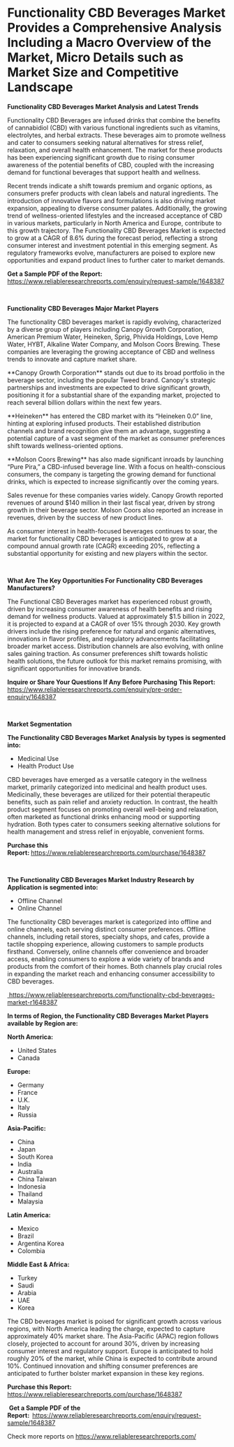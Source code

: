 <p><h1>Functionality CBD Beverages Market Provides a Comprehensive Analysis Including a Macro Overview of the Market, Micro Details such as Market Size and Competitive Landscape</h1></p><p><strong>Functionality CBD Beverages Market Analysis and Latest Trends</strong></p>
<p><p>Functionality CBD Beverages are infused drinks that combine the benefits of cannabidiol (CBD) with various functional ingredients such as vitamins, electrolytes, and herbal extracts. These beverages aim to promote wellness and cater to consumers seeking natural alternatives for stress relief, relaxation, and overall health enhancement. The market for these products has been experiencing significant growth due to rising consumer awareness of the potential benefits of CBD, coupled with the increasing demand for functional beverages that support health and wellness.</p><p>Recent trends indicate a shift towards premium and organic options, as consumers prefer products with clean labels and natural ingredients. The introduction of innovative flavors and formulations is also driving market expansion, appealing to diverse consumer palates. Additionally, the growing trend of wellness-oriented lifestyles and the increased acceptance of CBD in various markets, particularly in North America and Europe, contribute to this growth trajectory. The Functionality CBD Beverages Market is expected to grow at a CAGR of 8.6% during the forecast period, reflecting a strong consumer interest and investment potential in this emerging segment. As regulatory frameworks evolve, manufacturers are poised to explore new opportunities and expand product lines to further cater to market demands.</p></p>
<p><strong>Get a Sample PDF of the Report:&nbsp;</strong> <a href="https://www.reliableresearchreports.com/enquiry/request-sample/1648387?utm_campaign=2714&utm_medium=2&utm_source=Github&utm_content=ia&utm_term=25032025&utm_id=functionality-cbd-beverages">https://www.reliableresearchreports.com/enquiry/request-sample/1648387</a></p>
<p>&nbsp;</p>
<p><strong>Functionality CBD Beverages Major Market Players</strong></p>
<p><p>The functionality CBD beverages market is rapidly evolving, characterized by a diverse group of players including Canopy Growth Corporation, American Premium Water, Heineken, Sprig, Phivida Holdings, Love Hemp Water, HYBT, Alkaline Water Company, and Molson Coors Brewing. These companies are leveraging the growing acceptance of CBD and wellness trends to innovate and capture market share.</p><p>**Canopy Growth Corporation** stands out due to its broad portfolio in the beverage sector, including the popular Tweed brand. Canopy's strategic partnerships and investments are expected to drive significant growth, positioning it for a substantial share of the expanding market, projected to reach several billion dollars within the next few years.</p><p>**Heineken** has entered the CBD market with its “Heineken 0.0” line, hinting at exploring infused products. Their established distribution channels and brand recognition give them an advantage, suggesting a potential capture of a vast segment of the market as consumer preferences shift towards wellness-oriented options.</p><p>**Molson Coors Brewing** has also made significant inroads by launching “Pure Pira,” a CBD-infused beverage line. With a focus on health-conscious consumers, the company is targeting the growing demand for functional drinks, which is expected to increase significantly over the coming years.</p><p>Sales revenue for these companies varies widely. Canopy Growth reported revenues of around $140 million in their last fiscal year, driven by strong growth in their beverage sector. Molson Coors also reported an increase in revenues, driven by the success of new product lines. </p><p>As consumer interest in health-focused beverages continues to soar, the market for functionality CBD beverages is anticipated to grow at a compound annual growth rate (CAGR) exceeding 20%, reflecting a substantial opportunity for existing and new players within the sector.</p></p>
<p>&nbsp;</p>
<p><strong>What Are The Key Opportunities For Functionality CBD Beverages Manufacturers?</strong></p>
<p><p>The Functional CBD Beverages market has experienced robust growth, driven by increasing consumer awareness of health benefits and rising demand for wellness products. Valued at approximately $1.5 billion in 2022, it is projected to expand at a CAGR of over 15% through 2030. Key growth drivers include the rising preference for natural and organic alternatives, innovations in flavor profiles, and regulatory advancements facilitating broader market access. Distribution channels are also evolving, with online sales gaining traction. As consumer preferences shift towards holistic health solutions, the future outlook for this market remains promising, with significant opportunities for innovative brands.</p></p>
<p><strong>Inquire or Share Your Questions If Any Before Purchasing This Report:</strong> <a href="https://www.reliableresearchreports.com/enquiry/pre-order-enquiry/1648387?utm_campaign=2714&utm_medium=2&utm_source=Github&utm_content=ia&utm_term=25032025&utm_id=functionality-cbd-beverages">https://www.reliableresearchreports.com/enquiry/pre-order-enquiry/1648387</a></p>
<p>&nbsp;</p>
<p><strong>Market Segmentation</strong></p>
<p><strong>The Functionality CBD Beverages Market Analysis by types is segmented into:</strong></p>
<p><ul><li>Medicinal Use</li><li>Health Product Use</li></ul></p>
<p><p>CBD beverages have emerged as a versatile category in the wellness market, primarily categorized into medicinal and health product uses. Medicinally, these beverages are utilized for their potential therapeutic benefits, such as pain relief and anxiety reduction. In contrast, the health product segment focuses on promoting overall well-being and relaxation, often marketed as functional drinks enhancing mood or supporting hydration. Both types cater to consumers seeking alternative solutions for health management and stress relief in enjoyable, convenient forms.</p></p>
<p><strong>Purchase this Report:&nbsp;</strong><a href="https://www.reliableresearchreports.com/purchase/1648387?utm_campaign=2714&utm_medium=2&utm_source=Github&utm_content=ia&utm_term=25032025&utm_id=functionality-cbd-beverages">https://www.reliableresearchreports.com/purchase/1648387</a></p>
<p>&nbsp;</p>
<p><strong>The Functionality CBD Beverages Market Industry Research by Application is segmented into:</strong></p>
<p><ul><li>Offline Channel</li><li>Online Channel</li></ul></p>
<p><p>The functionality CBD beverages market is categorized into offline and online channels, each serving distinct consumer preferences. Offline channels, including retail stores, specialty shops, and cafes, provide a tactile shopping experience, allowing customers to sample products firsthand. Conversely, online channels offer convenience and broader access, enabling consumers to explore a wide variety of brands and products from the comfort of their homes. Both channels play crucial roles in expanding the market reach and enhancing consumer accessibility to CBD beverages.</p></p>
<p><a href="https://www.reliableresearchreports.com/functionality-cbd-beverages-market-r1648387?utm_campaign=2714&utm_medium=2&utm_source=Github&utm_content=ia&utm_term=25032025&utm_id=functionality-cbd-beverages">&nbsp;https://www.reliableresearchreports.com/functionality-cbd-beverages-market-r1648387</a></p>
<p><strong>In terms of Region, the Functionality CBD Beverages Market Players available by Region are:</strong></p>
<p>
    <p> <strong> North America: </strong>
        <ul>
            <li>United States</li>
            <li>Canada</li>
        </ul>
        </p> 
    <p> <strong> Europe: </strong>
        <ul>
            <li>Germany</li>
            <li>France</li>
            <li>U.K.</li>
            <li>Italy</li>
            <li>Russia</li>
        </ul>
        </p> 
    <p> <strong> Asia-Pacific: </strong>
        <ul>
            <li>China</li>
            <li>Japan</li>
            <li>South Korea</li>
            <li>India</li>
            <li>Australia</li>
            <li>China Taiwan</li>
            <li>Indonesia</li>
            <li>Thailand</li>
            <li>Malaysia</li>
        </ul>
        </p> 
    <p> <strong> Latin America: </strong>
        <ul>
            <li>Mexico</li>
            <li>Brazil</li>
            <li>Argentina Korea</li>
            <li>Colombia</li>
        </ul>
        </p> 
    <p> <strong> Middle East & Africa: </strong>
        <ul>
            <li>Turkey</li>
            <li>Saudi</li>
            <li>Arabia</li>
            <li>UAE</li>
            <li>Korea</li>
        </ul>
    </p>
    </p>
<p><p>The CBD beverages market is poised for significant growth across various regions, with North America leading the charge, expected to capture approximately 40% market share. The Asia-Pacific (APAC) region follows closely, projected to account for around 30%, driven by increasing consumer interest and regulatory support. Europe is anticipated to hold roughly 20% of the market, while China is expected to contribute around 10%. Continued innovation and shifting consumer preferences are anticipated to further bolster market expansion in these key regions.</p></p>
<p><strong>Purchase this Report: </strong><a href="https://www.reliableresearchreports.com/purchase/1648387?utm_campaign=2714&utm_medium=2&utm_source=Github&utm_content=ia&utm_term=25032025&utm_id=functionality-cbd-beverages">https://www.reliableresearchreports.com/purchase/1648387</a></p>
<p>&nbsp;<strong>Get a Sample PDF of the Report:&nbsp;&nbsp;</strong><a href="https://www.reliableresearchreports.com/enquiry/request-sample/1648387?utm_campaign=2714&utm_medium=2&utm_source=Github&utm_content=ia&utm_term=25032025&utm_id=functionality-cbd-beverages">https://www.reliableresearchreports.com/enquiry/request-sample/1648387</a></p>
<p><strong></strong></p>
<p>Check more reports on <a href="https://www.reliableresearchreports.com/?utm_campaign=2714&utm_medium=2&utm_source=Github&utm_content=ia&utm_term=25032025&utm_id=functionality-cbd-beverages">https://www.reliableresearchreports.com/</a></p>